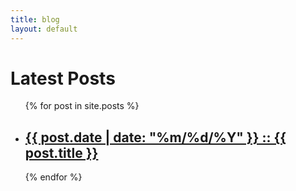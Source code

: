 ```yaml
---
title: blog
layout: default
---
```


<h1>Latest Posts</h1>

<ul>
  {% for post in site.posts %}
    <li>
      <h2><a href="{{ post.url }}">{{ post.date | date: "%m/%d/%Y" }} :: {{ post.title }}</a></h2>
    </li>
  {% endfor %}
</ul>
